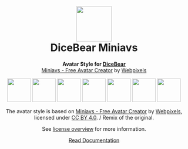 <h1 align="center"><img src="https://dicebear.com/logo-readme.svg" width="96" /> <br />DiceBear Miniavs</h1>
<p align="center">
  <strong>Avatar Style for <a href="https://dicebear.com/">DiceBear</a></strong><br />
  <a href="https://www.figma.com/community/file/923211396597067458">Miniavs - Free Avatar Creator</a> by <a href="https://webpixels.io/">Webpixels</a>
</p>

<p align="center">
  <img src="https://api.dicebear.com/5.x/miniavs/svg?seed=Mimi" width="64" />
  <img src="https://api.dicebear.com/5.x/miniavs/svg?seed=Sasha" width="64" />
  <img src="https://api.dicebear.com/5.x/miniavs/svg?seed=Lilly" width="64" />
  <img src="https://api.dicebear.com/5.x/miniavs/svg?seed=Tigger" width="64" />
  <img src="https://api.dicebear.com/5.x/miniavs/svg?seed=Bella" width="64" />
  <img src="https://api.dicebear.com/5.x/miniavs/svg?seed=Zoe" width="64" />
  <img src="https://api.dicebear.com/5.x/miniavs/svg?seed=Kitty" width="64" />
</p>

<p align="center">
  The avatar style is based on <a href="https://www.figma.com/community/file/923211396597067458">Miniavs - Free Avatar Creator</a> by
  <a href="https://webpixels.io/">Webpixels</a>, licensed under
  <a href="https://creativecommons.org/licenses/by/4.0/">CC BY 4.0</a>. / Remix of the original.
</p>
<p align="center">
  See <a href="https://dicebear.com/licenses">license overview</a> for more information.
</p>

<p align="center">
  <a href="https://dicebear.com/styles/miniavs">
    Read Documentation
  </a>
</p>
